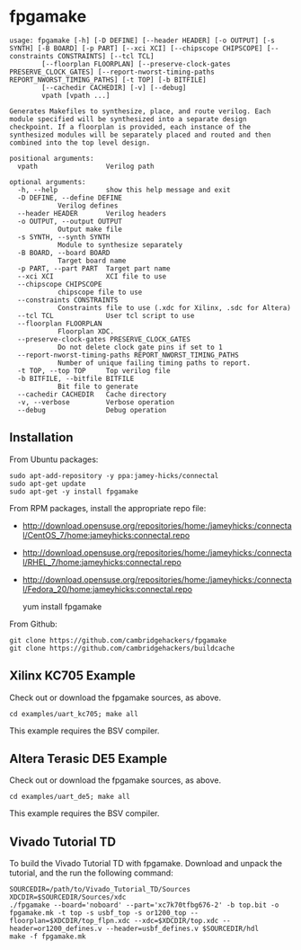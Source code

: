 fpgamake
========

    usage: fpgamake [-h] [-D DEFINE] [--header HEADER] [-o OUTPUT] [-s SYNTH] [-B BOARD] [-p PART] [--xci XCI] [--chipscope CHIPSCOPE] [--constraints CONSTRAINTS] [--tcl TCL]
		    [--floorplan FLOORPLAN] [--preserve-clock-gates PRESERVE_CLOCK_GATES] [--report-nworst-timing-paths REPORT_NWORST_TIMING_PATHS] [-t TOP] [-b BITFILE]
		    [--cachedir CACHEDIR] [-v] [--debug]
		    vpath [vpath ...]

    Generates Makefiles to synthesize, place, and route verilog. Each
    module specified will be synthesized into a separate design
    checkpoint. If a floorplan is provided, each instance of the
    synthesized modules will be separately placed and routed and then
    combined into the top level design.

    positional arguments:
      vpath                 Verilog path

    optional arguments:
      -h, --help            show this help message and exit
      -D DEFINE, --define DEFINE
			    Verilog defines
      --header HEADER       Verilog headers
      -o OUTPUT, --output OUTPUT
			    Output make file
      -s SYNTH, --synth SYNTH
			    Module to synthesize separately
      -B BOARD, --board BOARD
			    Target board name
      -p PART, --part PART  Target part name
      --xci XCI             XCI file to use
      --chipscope CHIPSCOPE
			    chipscope file to use
      --constraints CONSTRAINTS
			    Constraints file to use (.xdc for Xilinx, .sdc for Altera)
      --tcl TCL             User tcl script to use
      --floorplan FLOORPLAN
			    Floorplan XDC.
      --preserve-clock-gates PRESERVE_CLOCK_GATES
			    Do not delete clock gate pins if set to 1
      --report-nworst-timing-paths REPORT_NWORST_TIMING_PATHS
			    Number of unique failing timing paths to report.
      -t TOP, --top TOP     Top verilog file
      -b BITFILE, --bitfile BITFILE
			    Bit file to generate
      --cachedir CACHEDIR   Cache directory
      -v, --verbose         Verbose operation
      --debug               Debug operation

Installation
------------

From Ubuntu packages:

    sudo apt-add-repository -y ppa:jamey-hicks/connectal
    sudo apt-get update
    sudo apt-get -y install fpgamake

From RPM packages, install the appropriate repo file:

* http://download.opensuse.org/repositories/home:/jameyhicks:/connectal/CentOS_7/home:jameyhicks:connectal.repo
* http://download.opensuse.org/repositories/home:/jameyhicks:/connectal/RHEL_7/home:jameyhicks:connectal.repo
* http://download.opensuse.org/repositories/home:/jameyhicks:/connectal/Fedora_20/home:jameyhicks:connectal.repo
    
    yum install fpgamake

From Github:

    git clone https://github.com/cambridgehackers/fpgamake
    git clone https://github.com/cambridgehackers/buildcache

Xilinx KC705 Example
--------------------

Check out or download the fpgamake sources, as above.

    cd examples/uart_kc705; make all

This example requires the BSV compiler.

Altera Terasic DE5 Example
--------------------------

Check out or download the fpgamake sources, as above.

    cd examples/uart_de5; make all

This example requires the BSV compiler.

Vivado Tutorial TD
------------------

To build the Vivado Tutorial TD with fpgamake. Download and unpack the tutorial, and the run the following command:

    SOURCEDIR=/path/to/Vivado_Tutorial_TD/Sources
    XDCDIR=$SOURCEDIR/Sources/xdc
    ./fpgamake --board='noboard' --part='xc7k70tfbg676-2' -b top.bit -o fpgamake.mk -t top -s usbf_top -s or1200_top --floorplan=$XDCDIR/top_flpn.xdc --xdc=$XDCDIR/top.xdc --header=or1200_defines.v --header=usbf_defines.v $SOURCEDIR/hdl
    make -f fpgamake.mk
